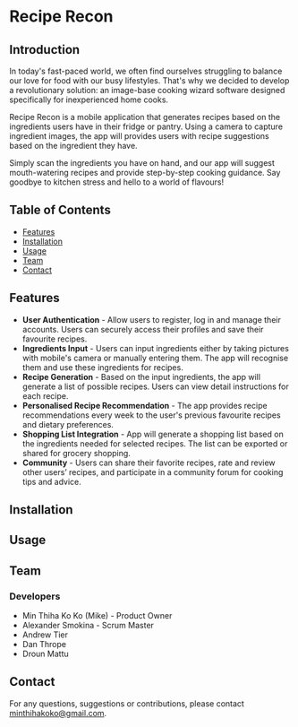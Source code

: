 # Recipe Recon

## Introduction
In today's fast-paced world, we often find ourselves struggling to balance our love for food with our busy lifestyles. That's why we decided to develop a revolutionary solution: an image-base cooking wizard software designed specifically for inexperienced home cooks. 

Recipe Recon is a mobile application that generates recipes based on the ingredients users have in their fridge or pantry. Using a camera to capture ingredient images, the app will provides users with recipe suggestions based on the ingredient they have. 

Simply scan the ingredients you have on hand, and our app will suggest mouth-watering recipes and provide step-by-step cooking guidance. Say goodbye to kitchen stress and hello to a world of flavours!

## Table of Contents
- [Features](#features)
- [Installation](#installation)
- [Usage](#usage)
- [Team](#team)
- [Contact](#contact)


## Features

- **User Authentication** - Allow users to register, log in and manage their accounts. Users can securely access their profiles and save their favourite recipes.
- **Ingredients Input** - Users can input ingredients either by taking pictures with mobile's camera or manually entering them. The app will recognise them and use these ingredients for recipes.
- **Recipe Generation** - Based on the input ingredients, the app will generate a list of possible recipes. Users can view detail instructions for each recipe.
- **Personalised Recipe Recommendation** - The app provides recipe recommendations every week to the user's previous favourite recipes and dietary preferences.
- **Shopping List Integration** - App will generate a shopping list based on the ingredients needed for selected recipes. The list can be exported or shared for grocery shopping.
- **Community** - Users can share their favorite recipes, rate and review other users’ recipes, and participate in a community forum for cooking tips and advice.

## Installation

## Usage

## Team
### Developers
- Min Thiha Ko Ko (Mike) - Product Owner
- Alexander Smokina - Scrum Master
- Andrew Tier
- Dan Thrope
- Droun Mattu

## Contact
For any questions, suggestions or contributions, please contact minthihakoko@gmail.com.

